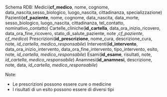 Schema RDB:
Medici(**cf_medico**, nome, cognome, data_nascita,sesso_biologico, luogo_nascita, cittadinanza, specializzazione)
Pazienti(**cf_paziente**, nome, cognome, data_nascita, data_morte, sesso_biologico, luogo_nascita, cittadinanza, tel_contatto, nominativo_contatto)
Cartelle_cliniche(**id_cartella**, data_ora_inizio_ricovero, data_ora_fine_ricovero, stato_di_salute_paziente, note ,*cf_paziente*, *cf_medico*)
Prescrizioni(**id_prescrizione**, nome_cura, descrizione_cura, note, *id_cartella*, *medico_responsabile*)
Interventi(**id_intervento**, data_ora_inizio_intervento, data_ora_fine_intervento, tipo_intervento, esito, note, *id_cartella*, *medico_responsabile*)
Esami(**id_esame**, risultati, note, *id_cartella*, *medico_responsabile*)
Anamnesi(**id_anamnesi**, descrizione, note, data, *id_cartella*, *medico_responsabile*)

Note:
 - Le prescrizioni possono essere cure o medicine
 - I risultati di un esito possono essere di diversi tipi

